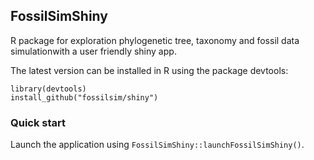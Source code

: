 ## FossilSimShiny

R package for exploration phylogenetic tree, taxonomy and fossil data simulationwith a user friendly shiny app.

The latest version can be installed in R using the package devtools:

    library(devtools)
    install_github("fossilsim/shiny")

### Quick start

Launch the application using `FossilSimShiny::launchFossilSimShiny()`.
